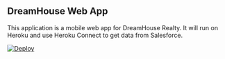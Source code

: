 DreamHouse Web App
------------------

This application is a mobile web app for DreamHouse Realty. It will run on Heroku and use Heroku Connect to get data from Salesforce.

<a href="https://heroku.com/deploy?template=https://github.com/lvelascog/intro-to-heroku"><img src="https://www.herokucdn.com/deploy/button.svg" alt="Deploy"></a>
